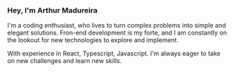 ### Hey, I'm Arthur Madureira
 
I'm a coding enthusiast, who lives to turn complex problems into simple and elegant solutions. Fron-end development is my forte, and I am constantly on the lookout for new technologies to explore and implement.

With experience in React, Typescript, Javascript. I'm always eager to take on new challenges and learn new skills.

